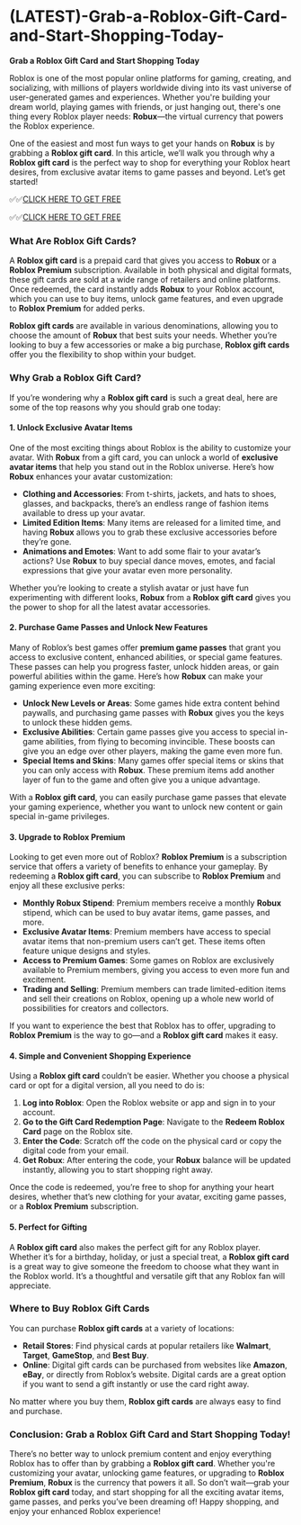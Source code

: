 # (LATEST)-Grab-a-Roblox-Gift-Card-and-Start-Shopping-Today-

**Grab a Roblox Gift Card and Start Shopping Today**

Roblox is one of the most popular online platforms for gaming, creating, and socializing, with millions of players worldwide diving into its vast universe of user-generated games and experiences. Whether you're building your dream world, playing games with friends, or just hanging out, there's one thing every Roblox player needs: **Robux**—the virtual currency that powers the Roblox experience. 

One of the easiest and most fun ways to get your hands on **Robux** is by grabbing a **Roblox gift card**. In this article, we’ll walk you through why a **Roblox gift card** is the perfect way to shop for everything your Roblox heart desires, from exclusive avatar items to game passes and beyond. Let’s get started!

✅✅[CLICK HERE TO GET FREE](https://tinyurl.com/f5a9kmyc)

✅✅[CLICK HERE TO GET FREE](https://tinyurl.com/f5a9kmyc)

### **What Are Roblox Gift Cards?**

A **Roblox gift card** is a prepaid card that gives you access to **Robux** or a **Roblox Premium** subscription. Available in both physical and digital formats, these gift cards are sold at a wide range of retailers and online platforms. Once redeemed, the card instantly adds **Robux** to your Roblox account, which you can use to buy items, unlock game features, and even upgrade to **Roblox Premium** for added perks.

**Roblox gift cards** are available in various denominations, allowing you to choose the amount of **Robux** that best suits your needs. Whether you’re looking to buy a few accessories or make a big purchase, **Roblox gift cards** offer you the flexibility to shop within your budget.

### **Why Grab a Roblox Gift Card?**

If you’re wondering why a **Roblox gift card** is such a great deal, here are some of the top reasons why you should grab one today:

#### **1. Unlock Exclusive Avatar Items**

One of the most exciting things about Roblox is the ability to customize your avatar. With **Robux** from a gift card, you can unlock a world of **exclusive avatar items** that help you stand out in the Roblox universe. Here’s how **Robux** enhances your avatar customization:

- **Clothing and Accessories**: From t-shirts, jackets, and hats to shoes, glasses, and backpacks, there’s an endless range of fashion items available to dress up your avatar.
- **Limited Edition Items**: Many items are released for a limited time, and having **Robux** allows you to grab these exclusive accessories before they’re gone.
- **Animations and Emotes**: Want to add some flair to your avatar’s actions? Use **Robux** to buy special dance moves, emotes, and facial expressions that give your avatar even more personality.

Whether you’re looking to create a stylish avatar or just have fun experimenting with different looks, **Robux** from a **Roblox gift card** gives you the power to shop for all the latest avatar accessories.

#### **2. Purchase Game Passes and Unlock New Features**

Many of Roblox’s best games offer **premium game passes** that grant you access to exclusive content, enhanced abilities, or special game features. These passes can help you progress faster, unlock hidden areas, or gain powerful abilities within the game. Here’s how **Robux** can make your gaming experience even more exciting:

- **Unlock New Levels or Areas**: Some games hide extra content behind paywalls, and purchasing game passes with **Robux** gives you the keys to unlock these hidden gems.
- **Exclusive Abilities**: Certain game passes give you access to special in-game abilities, from flying to becoming invincible. These boosts can give you an edge over other players, making the game even more fun.
- **Special Items and Skins**: Many games offer special items or skins that you can only access with **Robux**. These premium items add another layer of fun to the game and often give you a unique advantage.

With a **Roblox gift card**, you can easily purchase game passes that elevate your gaming experience, whether you want to unlock new content or gain special in-game privileges.

#### **3. Upgrade to Roblox Premium**

Looking to get even more out of Roblox? **Roblox Premium** is a subscription service that offers a variety of benefits to enhance your gameplay. By redeeming a **Roblox gift card**, you can subscribe to **Roblox Premium** and enjoy all these exclusive perks:

- **Monthly Robux Stipend**: Premium members receive a monthly **Robux** stipend, which can be used to buy avatar items, game passes, and more.
- **Exclusive Avatar Items**: Premium members have access to special avatar items that non-premium users can’t get. These items often feature unique designs and styles.
- **Access to Premium Games**: Some games on Roblox are exclusively available to Premium members, giving you access to even more fun and excitement.
- **Trading and Selling**: Premium members can trade limited-edition items and sell their creations on Roblox, opening up a whole new world of possibilities for creators and collectors.

If you want to experience the best that Roblox has to offer, upgrading to **Roblox Premium** is the way to go—and a **Roblox gift card** makes it easy.

#### **4. Simple and Convenient Shopping Experience**

Using a **Roblox gift card** couldn’t be easier. Whether you choose a physical card or opt for a digital version, all you need to do is:

1. **Log into Roblox**: Open the Roblox website or app and sign in to your account.
2. **Go to the Gift Card Redemption Page**: Navigate to the **Redeem Roblox Card** page on the Roblox site.
3. **Enter the Code**: Scratch off the code on the physical card or copy the digital code from your email.
4. **Get Robux**: After entering the code, your **Robux** balance will be updated instantly, allowing you to start shopping right away.

Once the code is redeemed, you’re free to shop for anything your heart desires, whether that’s new clothing for your avatar, exciting game passes, or a **Roblox Premium** subscription.

#### **5. Perfect for Gifting**

A **Roblox gift card** also makes the perfect gift for any Roblox player. Whether it’s for a birthday, holiday, or just a special treat, a **Roblox gift card** is a great way to give someone the freedom to choose what they want in the Roblox world. It’s a thoughtful and versatile gift that any Roblox fan will appreciate.

### **Where to Buy Roblox Gift Cards**

You can purchase **Roblox gift cards** at a variety of locations:

- **Retail Stores**: Find physical cards at popular retailers like **Walmart**, **Target**, **GameStop**, and **Best Buy**.
- **Online**: Digital gift cards can be purchased from websites like **Amazon**, **eBay**, or directly from Roblox’s website. Digital cards are a great option if you want to send a gift instantly or use the card right away.

No matter where you buy them, **Roblox gift cards** are always easy to find and purchase.

### **Conclusion: Grab a Roblox Gift Card and Start Shopping Today!**

There’s no better way to unlock premium content and enjoy everything Roblox has to offer than by grabbing a **Roblox gift card**. Whether you're customizing your avatar, unlocking game features, or upgrading to **Roblox Premium**, **Robux** is the currency that powers it all. So don’t wait—grab your **Roblox gift card** today, and start shopping for all the exciting avatar items, game passes, and perks you’ve been dreaming of! Happy shopping, and enjoy your enhanced Roblox experience!
